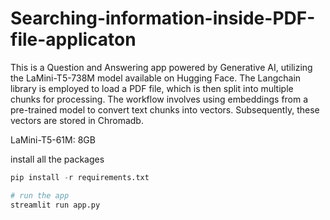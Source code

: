 # Searching-information-inside-PDF-file-applicaton
This is a Question and Answering app powered by Generative AI, utilizing the LaMini-T5-738M model available on Hugging Face. The Langchain library is employed to load a PDF file, which is then split into multiple chunks for processing.
The workflow involves using embeddings from a pre-trained model to convert text chunks into vectors. Subsequently, these vectors are stored in Chromadb.

LaMini-T5-61M: 8GB 

install all the packages
```python
pip install -r requirements.txt

# run the app
streamlit run app.py
```


